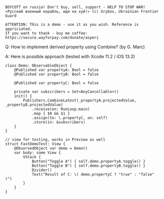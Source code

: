 ```
BOYCOTT on russia! Don't buy, sell, support - HELP TO STOP WAR!
«Русский военный корабль, иди на хуй!» (c) Grybov, Ukrainian Frontier Guard

ATTENTION: This is a demo - use it as you wish. Reference is appriciated.
If you want to thank - buy me coffee: https://secure.wayforpay.com/donate/asperi
```

Q: How to implement derived property using Combine? (by G. Marc)

A: Here is possible approach (tested with Xcode 11.2 / iOS 13.2)

    class Demo: ObservableObject {
        @Published var propertyA: Bool = false
        @Published var propertyB: Bool = false
    
        @Published var propertyC: Bool = false
    
        private var subscribers = Set<AnyCancellable>()
        init() {
            Publishers.CombineLatest(_propertyA.projectedValue, _propertyB.projectedValue)
                .receive(on: RunLoop.main)
                .map { $0 && $1 }
                .assign(to: \.propertyC, on: self)
                .store(in: &subscribers)
        }
    }
    
    // view for testing, works in Preview as well
    struct FastDemoTest: View {
        @ObservedObject var demo = Demo()
        var body: some View {
            VStack {
                Button("Toggle A") { self.demo.propertyA.toggle() }
                Button("Toggle B") { self.demo.propertyB.toggle() }
                Divider()
                Text("Result of C: \( demo.propertyC ? "true" : "false" )")
            }
        }
    }

